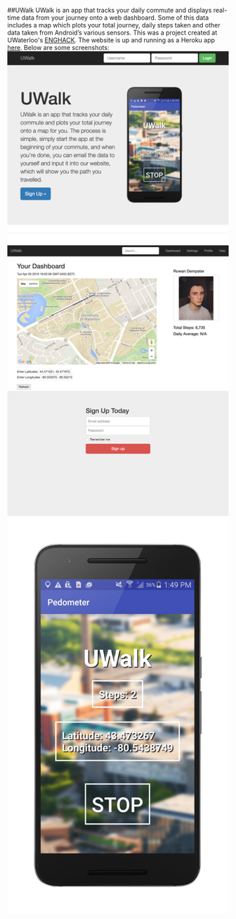 ##UWalk
UWalk is an app that tracks your daily commute and displays real-time data from your journey onto a web dashboard. Some of this data includes a map which plots your total journey, daily steps taken and other data taken from Android’s various sensors. This was a project created at UWaterloo's [ENGHACK](http://eng-math-hack.devpost.com/). The website is up and running as a Heroku app [here](http://uwalk.herokuapp.com/). Below are some screenshots:
![Alt text](site/static/git1.png?raw=true "Landing Page")
![Alt text](site/static/git2.png?raw=true "Dashboard")
![Alt text](site/static/git3.png?raw=true "Sign Up")
![Alt text](site/static/images/nexus6.png?raw=true "Android App")